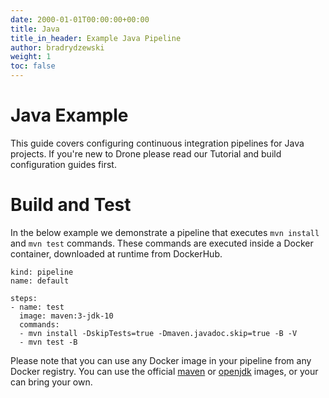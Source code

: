```yaml
---
date: 2000-01-01T00:00:00+00:00
title: Java
title_in_header: Example Java Pipeline
author: bradrydzewski
weight: 1
toc: false
---
```


# Java Example

This guide covers configuring continuous integration pipelines for Java projects. If you're new to Drone please read our Tutorial and build configuration guides first.

# Build and Test

In the below example we demonstrate a pipeline that executes `mvn install` and `mvn test` commands. These commands are executed inside a Docker container, downloaded at runtime from DockerHub.

```
kind: pipeline
name: default

steps:
- name: test
  image: maven:3-jdk-10
  commands:
  - mvn install -DskipTests=true -Dmaven.javadoc.skip=true -B -V
  - mvn test -B
```

Please note that you can use any Docker image in your pipeline from any Docker registry. You can use the official [maven](https://hub.docker.com/r/_/maven/) or [openjdk](https://hub.docker.com/r/_/openjdk/) images, or your can bring your own.
